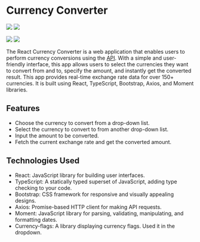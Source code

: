 # Currency Converter

![](https://github.com/simranlotey/react-currency-converter/blob/master/src/components/Images/demo-2.png)
![](https://github.com/simranlotey/react-currency-converter/blob/master/src/components/Images/demo-1.png)

![](https://github.com/SharookMohamed/react-currency-converter/blob/master/Screenshot(68).png)
![](https://github.com/SharookMohamed/react-currency-converter/blob/master/Screenshot(67).png)

The React Currency Converter is a web application that enables users to perform currency conversions using the [API](https://www.exchangerate-api.com/). With a simple and user-friendly interface, this app allows users to select the currencies they want to convert from and to, specify the amount, and instantly get the converted result. This app provides real-time exchange rate data for over 150+ currencies. It is built using React, TypeScript, Bootstrap, Axios, and Moment libraries.

## Features

- Choose the currency to convert from a drop-down list.
- Select the currency to convert to from another drop-down list.
- Input the amount to be converted.
- Fetch the current exchange rate and get the converted amount.

## Technologies Used

- React: JavaScript library for building user interfaces.
- TypeScript: A statically typed superset of JavaScript, adding type checking to your code.
- Bootstrap: CSS framework for responsive and visually appealing designs.
- Axios: Promise-based HTTP client for making API requests.
- Moment: JavaScript library for parsing, validating, manipulating, and formatting dates.
- Currency-flags: A library displaying currency flags. Used it in the dropdown.
